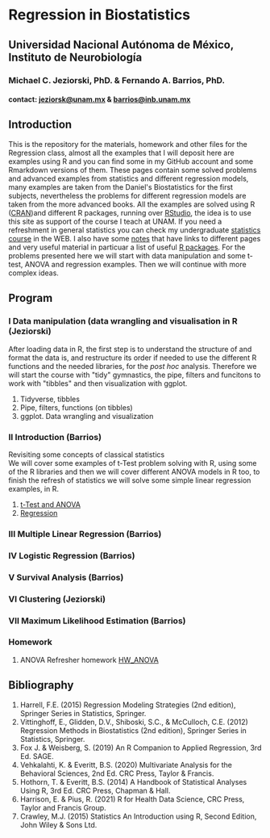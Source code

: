 # Regression in Biostatistics  
## Universidad Nacional Autónoma de México, Instituto de Neurobiología  
### Michael C. Jeziorski, PhD. & Fernando A. Barrios, PhD.  
#### contact: jeziorsk@unam.mx & barrios@inb.unam.mx     

## Introduction  
This is the repository for the materials, homework and other files for the Regression class, almost all the examples that I will deposit here are examples using R and you can find some in my GitHub account and some Rmarkdown versions of them. These pages contain some solved problems and advanced examples from statistics and different regression models, many examples are taken from the Daniel's Biostatistics for the first subjects, nevertheless the problems for different regression models are taken from the more advanced books. All the examples are solved using R ([CRAN](https://cran.r-project.org/))and different R packages, running over [RStudio](https://rstudio.com/products/rstudio/), the idea is to use this site as support of the course I teach at UNAM. If you need a refreshment in general statistics you can check my undergraduate [statistics course](https://fabarrios.github.io/ProbEstad/) in the WEB.  I also have some [notes](https://fabarrios.github.io/AdvExamples/Notes/Notes) that have links to different pages and very useful material in particuar a list of useful [R packages](https://fabarrios.github.io/Regression/Libraries). For the problems presented here we will start with data manipulation and some t-test, ANOVA and regression examples. Then we will continue with more complex ideas.  

## Program  
### I Data manipulation (data wrangling and visualisation in R (Jeziorski)  
After loading data in R, the first step is to understand the structure of and format the data is, and restructure its order if needed to use the 
different R functions and the needed libraries, for the *post hoc* analysis.  Therefore we will start the course with "tidy" gymnastics, the pipe, filters and funcitons to work with "tibbles" and then visualization with ggplot.
1. Tidyverse, tibbles  
3. Pipe, filters, functions (on tibbles)  
4. ggplot. Data wrangling and visualization  

### II Introduction (Barrios)  
Revisiting some concepts of classical statistics  
We will cover some examples of t-Test problem solving with R, using some of the R libraries and then we will cover different ANOVA models in R too, to finish the refresh of statistics we will solve some simple linear regression examples, in R.
1. [t-Test and ANOVA](https://fabarrios.github.io/Regression/Exampl_t_ANOVA.html)  
2. [Regression](https://fabarrios.github.io/Regression/LinearModel/LinearModel.html)  

### III Multiple Linear Regression (Barrios)  

### IV Logistic Regression (Barrios)  

### V Survival Analysis (Barrios)  

### VI Clustering (Jeziorski)  

### VII Maximum Likelihood Estimation (Barrios)  

### Homework  
1. ANOVA Refresher homework [HW_ANOVA](https://fabarrios.github.io/Regression/HW/HW_ANOVA)


## Bibliography  
1. Harrell, F.E. (2015) Regression Modeling Strategies (2nd edition), Springer Series in Statistics, Springer.  
2. Vittinghoff, E., Glidden, D.V., Shiboski, S.C., & McCulloch, C.E. (2012) Regression Methods in Biostatistics (2nd edition), Springer Series in Statistics, Springer.  
3. Fox J. & Weisberg, S. (2019) An R Companion to Applied Regression, 3rd Ed. SAGE.  
4. Vehkalahti, K. & Everitt, B.S. (2020) Multivariate Analysis for the Behavioral Sciences, 2nd Ed. CRC Press, Taylor & Francis.  
5. Hothorn, T. & Everitt, B.S. (2014) A Handbook of Statistical Analyses Using R, 3rd Ed. CRC Press, Chapman & Hall.  
6. Harrison, E. & Pius, R. (2021) R for Health Data Science, CRC Press, Taylor and Francis Group.  
7. Crawley, M.J. (2015) Statistics An Introduction using R, Second Edition, John Wiley & Sons Ltd.  
